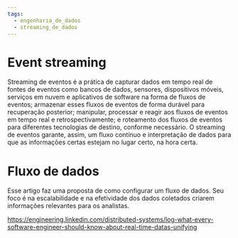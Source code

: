 ```yaml
---
tags:
  - engenharia_de_dados
  - streaming_de_dados
---
```

# Event streaming

Streaming de eventos é a prática de capturar dados em tempo real de fontes de eventos como bancos de dados, sensores, dispositivos móveis, serviços em nuvem e aplicativos de software na forma de fluxos de eventos; armazenar esses fluxos de eventos de forma durável para recuperação posterior; manipular, processar e reagir aos fluxos de eventos em tempo real e retrospectivamente; e roteamento dos fluxos de eventos para diferentes tecnologias de destino, conforme necessário. O streaming de eventos garante, assim, um fluxo contínuo e interpretação de dados para que as informações certas estejam no lugar certo, na hora certa.

# Fluxo de dados

Esse artigo faz uma proposta de como configurar um fluxo de dados. Seu foco é na escalabilidade e na efetividade dos dados coletados criarem informações relevantes para os analistas.

https://engineering.linkedin.com/distributed-systems/log-what-every-software-engineer-should-know-about-real-time-datas-unifying